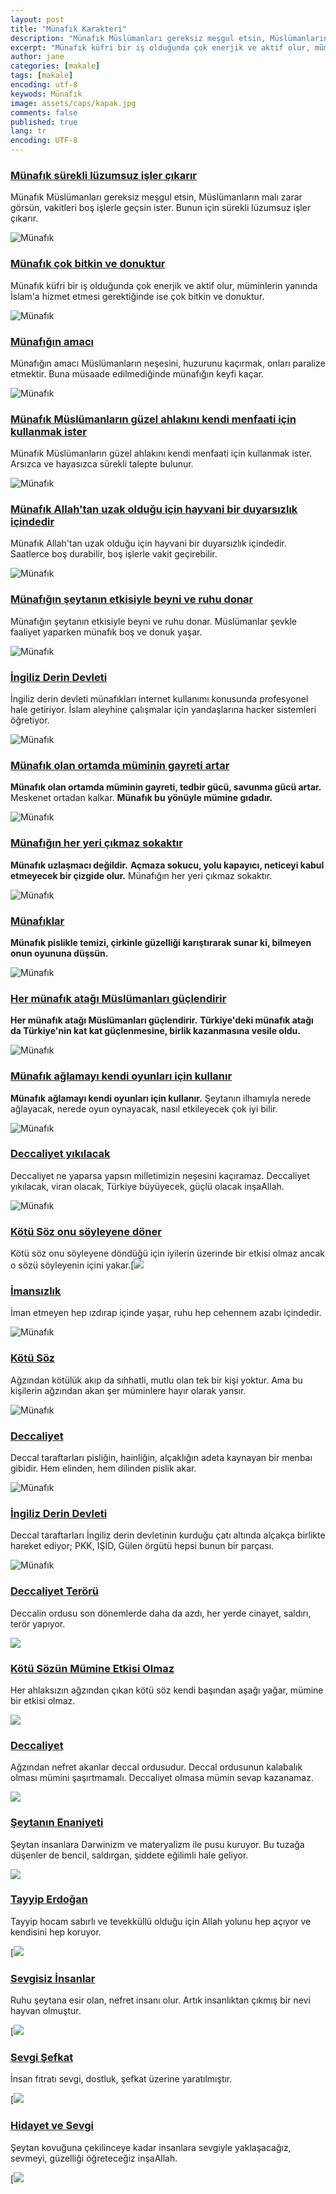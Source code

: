 ```yaml
---
layout: post
title: "Münafık Karakteri"
description: "Münafık Müslümanları gereksiz meşgul etsin, Müslümanların malı zarar görsün, vakitleri boş işlerle geçsin ister. Bunun için sürekli lüzumsuz işler çıkarır." 
excerpt: "Münafık küfri bir iş olduğunda çok enerjik ve aktif olur, müminlerin yanında İslam'a hizmet etmesi gerektiğinde ise çok bitkin ve donuktur."
author: jane
categories: [makale]
tags: [makale]
encoding: utf-8
keywods: Münafık
image: assets/caps/kapak.jpg
comments: false
published: true
lang: tr
encoding: UTF-8
---
```


### [Münafık sürekli lüzumsuz işler çıkarır](http://a9caps.blogspot.com/2018/06/munafk-surekli-luzumsuz-isler-ckarr.html)

Münafık Müslümanları gereksiz meşgul etsin, Müslümanların malı zarar görsün, vakitleri boş işlerle geçsin ister. Bunun için sürekli lüzumsuz işler çıkarır.

![Münafık](/assets/caps/Untitled-7.jpg)

### [Münafık çok bitkin ve donuktur](http://a9caps.blogspot.com/2018/06/munafk-cok-bitkin-ve-donuktur.html)

Münafık küfri bir iş olduğunda çok enerjik ve aktif olur, müminlerin yanında İslam'a hizmet etmesi gerektiğinde ise çok bitkin ve donuktur.

![Münafık](/assets/caps/Untitled-6.jpg)


### [Münafığın amacı](http://a9caps.blogspot.com/2018/06/munafgn-amac.html)

Münafığın amacı Müslümanların neşesini, huzurunu kaçırmak, onları paralize etmektir. Buna müsaade edilmediğinde münafığın keyfi kaçar.

![Münafık](/assets/caps/Untitled-5.jpg)


### [Münafık Müslümanların güzel ahlakını kendi menfaati için kullanmak ister](http://a9caps.blogspot.com/2018/06/munafk-muslumanlarn-guzel-ahlakn-kendi.html)

Münafık Müslümanların güzel ahlakını kendi menfaati için kullanmak ister. Arsızca ve hayasızca sürekli talepte bulunur.

![Münafık](/assets/caps/Untitled-9.jpg)


### [Münafık Allah'tan uzak olduğu için hayvani bir duyarsızlık içindedir](http://a9caps.blogspot.com/2018/06/munafk-allahtan-uzak-oldugu-icin.html)

Münafık Allah'tan uzak olduğu için hayvani bir duyarsızlık içindedir. Saatlerce boş durabilir, boş işlerle vakit geçirebilir.

![Münafık](/assets/caps/Untitled-4.jpg)


### [Münafığın şeytanın etkisiyle beyni ve ruhu donar](http://a9caps.blogspot.com/2018/06/munafgn-seytann-etkisiyle-beyni-ve-ruhu.html)

Münafığın şeytanın etkisiyle beyni ve ruhu donar. Müslümanlar şevkle faaliyet yaparken münafık boş ve donuk yaşar.

![Münafık](/assets/caps/Untitled-13.jpg)

### [İngiliz Derin Devleti](http://a9caps.blogspot.com/2018/06/ingiliz-derin-devleti.html)

İngiliz derin devleti münafıkları internet kullanımı konusunda profesyonel hale getiriyor. İslam aleyhine çalışmalar için yandaşlarına hacker sistemleri öğretiyor.

![Münafık](/assets/caps/Untitled-12.jpg)

### [Münafık olan ortamda müminin gayreti artar](http://a9caps.blogspot.com/2018/06/munafk-olan-ortamda-muminin-gayreti.html)

**Münafık olan ortamda müminin gayreti, tedbir gücü, savunma gücü artar.** Meskenet ortadan kalkar. **Münafık bu yönüyle mümine gıdadır.**

![Münafık](/assets/caps/Untitled-26.jpg)


### [Münafığın her yeri çıkmaz sokaktır](http://a9caps.blogspot.com/2018/06/munafgn-her-yeri-ckmaz-sokaktr.html)

**Münafık uzlaşmacı değildir.** **Açmaza sokucu, yolu kapayıcı, neticeyi kabul etmeyecek bir çizgide olur.** Münafığın her yeri çıkmaz sokaktır.

![Münafık](/assets/caps/Untitled-25.jpg)


### [Münafıklar](http://a9caps.blogspot.com/2018/06/munafklar.html)

**Münafık pislikle temizi, çirkinle güzelliği karıştırarak sunar ki, bilmeyen onun oyununa düşsün.**

![Münafık](/assets/caps/Untitled-24.jpg)

### [Her münafık atağı Müslümanları güçlendirir](http://a9caps.blogspot.com/2018/06/her-munafk-atag-muslumanlar-guclendirir.html)

**Her münafık atağı Müslümanları güçlendirir.** **Türkiye'deki münafık atağı da Türkiye'nin kat kat güçlenmesine, birlik kazanmasına vesile oldu.**

![Münafık](/assets/caps/Untitled-32.jpg)


### [Münafık ağlamayı kendi oyunları için kullanır](http://a9caps.blogspot.com/2018/05/munafk-aglamay-kendi-oyunlar-icin.html)

**Münafık ağlamayı kendi oyunları için kullanır.** Şeytanın ilhamıyla nerede ağlayacak, nerede oyun oynayacak, nasıl etkileyecek çok iyi bilir.

![Münafık](/assets/caps/Untitled-31.jpg) 

### [Deccaliyet yıkılacak](http://a9caps.blogspot.com/2018/02/deccaliyet-yklacak.html)

Deccaliyet ne yaparsa yapsın milletimizin neşesini kaçıramaz. Deccaliyet yıkılacak, viran olacak, Türkiye büyüyecek, güçlü olacak inşaAllah.

![Münafık](/assets/caps/Untitled-36.jpg) 

### [Kötü Söz onu söyleyene döner](http://a9caps.blogspot.com/2018/02/kotu-soz-onu-soyleyene-doner.html)

Kötü söz onu söyleyene döndüğü için iyilerin üzerinde bir etkisi olmaz ancak o sözü söyleyenin içini yakar.[![](/assets/caps/Untitled-35.jpg)

### [İmansızlık](http://a9caps.blogspot.com/2018/02/imanszlk.html)

İman etmeyen hep ızdırap içinde yaşar, ruhu hep cehennem azabı içindedir.

![Münafık](/assets/caps/Untitled-44.jpg)

### [Kötü Söz](http://a9caps.blogspot.com/2018/02/kotu-soz.html)

Ağzından kötülük akıp da sıhhatli, mutlu olan tek bir kişi yoktur. Ama bu kişilerin ağzından akan şer müminlere hayır olarak yansır.

![Münafık](/assets/caps/Untitled-43.jpg)

### [Deccaliyet](http://a9caps.blogspot.com/2018/02/deccaliyet_3.html)

Deccal taraftarları pisliğin, hainliğin, alçaklığın adeta kaynayan bir menbaı gibidir. Hem elinden, hem dilinden pislik akar.

![Münafık](/assets/caps/Untitled-42.jpg)

### [İngiliz Derin Devleti](http://a9caps.blogspot.com/2018/02/ingiliz-derin-devleti.html)

  
Deccal taraftarları İngiliz derin devletinin kurduğu çatı altında alçakça birlikte hareket ediyor; PKK, IŞİD, Gülen örgütü hepsi bunun bir parçası.

![Münafık](/assets/caps/Untitled-41.jpg)

### [Deccaliyet Terörü](http://a9caps.blogspot.com/2018/02/deccaliyet-teroru.html)

Deccalin ordusu son dönemlerde daha da azdı, her yerde cinayet, saldırı, terör yapıyor.

![](/assets/caps/Untitled-50.jpg)


### [Kötü Sözün Mümine Etkisi Olmaz](http://a9caps.blogspot.com/2018/02/kotu-sozun-mumine-etkisi-olmaz.html)

Her ahlaksızın ağzından çıkan kötü söz kendi başından aşağı yağar, mümine bir etkisi olmaz.

![](/assets/caps/Untitled-59.jpg)


### [Deccaliyet](http://a9caps.blogspot.com/2018/02/deccaliyet.html)

Ağzından nefret akanlar deccal ordusudur. Deccal ordusunun kalabalık olması mümini şaşırtmamalı. Deccaliyet olmasa mümin sevap kazanamaz. 

![](/assets/caps/Untitled-58.jpg) 


### [Şeytanın Enaniyeti](http://a9caps.blogspot.com/2018/01/seytann-enaniyeti.html)

Şeytan insanlara Darwinizm ve materyalizm ile pusu kuruyor. Bu tuzağa düşenler de bencil, saldırgan, şiddete eğilimli hale geliyor.

![](/assets/caps/Untitled-57.jpg)

### [Tayyip Erdoğan](http://a9caps.blogspot.com/2018/01/tayyip-erdogan.html)

Tayyip hocam sabırlı ve tevekküllü olduğu için Allah yolunu hep açıyor ve kendisini hep koruyor.

[![](/assets/caps/Untitled-66.jpg)

### [Sevgisiz İnsanlar](http://a9caps.blogspot.com/2018/01/sevgisiz-insanlar.html)


Ruhu şeytana esir olan, nefret insanı olur. Artık insanlıktan çıkmış bir nevi hayvan olmuştur.

[![](/assets/caps/Untitled-64.jpg)

### [Sevgi Şefkat](http://a9caps.blogspot.com/2018/01/sevgi-sefkat.html)

İnsan fıtratı sevgi, dostluk, şefkat üzerine yaratılmıştır.

[![](/assets/caps/Untitled-65.jpg)

### [Hidayet ve Sevgi](http://a9caps.blogspot.com/2018/01/hidayet-ve-sevgi.html)

  
Şeytan kovuğuna çekilinceye kadar insanlara sevgiyle yaklaşacağız, sevmeyi, güzelliği öğreteceğiz inşaAllah.

[![](/assets/caps/Untitled-63.jpg)





















